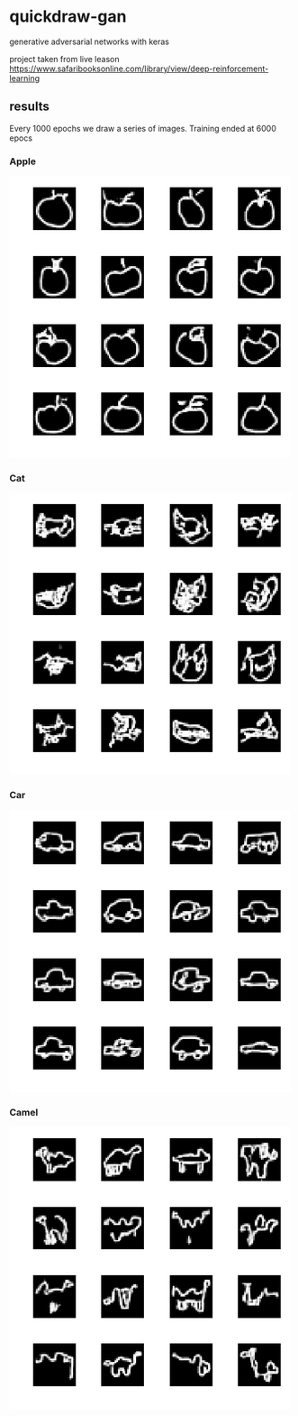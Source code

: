 # quickdraw-gan
generative adversarial networks with keras

project taken from live leason
https://www.safaribooksonline.com/library/view/deep-reinforcement-learning

## results 
Every 1000 epochs we draw a series of images.  Training ended at 6000 epocs

### Apple
![alt text](https://github.com/coreyauger/quickdraw-gan/blob/master/images/run2_6000.png)


### Cat
![alt text](https://github.com/coreyauger/quickdraw-gan/blob/master/images/cat_6000.png)


### Car
![alt text](https://github.com/coreyauger/quickdraw-gan/blob/master/images/car_6000.png)


### Camel
![alt text](https://github.com/coreyauger/quickdraw-gan/blob/master/images/camel_6000.png)
